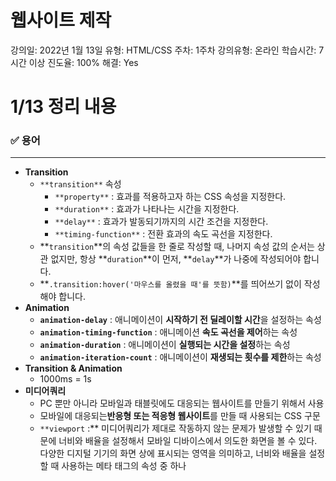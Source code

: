 # 웹사이트 제작

강의일: 2022년 1월 13일
유형: HTML/CSS
주차: 1주차
강의유형: 온라인
학습시간: 7시간 이상
진도율: 100%
해결: Yes

# 1/13 정리 내용

### ✅ 용어

---

- **Transition**
    - `**transition**` 속성
        - `**property**` : 효과를 적용하고자 하는 CSS 속성을 지정한다.
        - `**duration**` : 효과가 나타나는 시간을 지정한다.
        - `**delay**` : 효과가 발동되기까지의 시간 조건을 지정한다.
        - `**timing-function**` : 전환 효과의 속도 곡선을 지정한다.
    - **`transition`**의 속성 값들을 한 줄로 작성할 때, 나머지 속성 값의 순서는 상관 없지만, 항상 **`duration`**이 먼저, **`delay`**가 나중에 작성되어야 합니다.
    - **`.transition:hover('마우스를 올렸을 때'를 뜻함)`**를 띄어쓰기 없이 작성해야 합니다.
- **Animation**
    - **`animation-delay`** : 애니메이션이 **시작하기 전 딜레이할 시간**을 설정하는 속성
    - **`animation-timing-function`** : 애니메이션 **속도 곡선을 제어**하는 속성
    - **`animation-duration`** : 애니메이션이 **실행되는 시간을 설정**하는 속성
    - **`animation-iteration-count`** : 애니메이션이 **재생되는 횟수를 제한**하는 속성
- **Transition & Animation**
    - 1000ms = 1s
- **미디어쿼리**
    - PC 뿐만 아니라 모바일과 태블릿에도 대응되는 웹사이트를 만들기 위해서 사용
    - 모바일에 대응되는**반응형 또는 적응형 웹사이트**를 만들 때 사용되는 CSS 구문
    - `**viewport` :** 미디어쿼리가 제대로 작동하지 않는 문제가 발생할 수 있기 때문에 너비와 배율을 설정해서 모바일 디바이스에서 의도한 화면을 볼 수 있다. 다양한 디지털 기기의 화면 상에 표시되는 영역을 의미하고, 너비와 배율을 설정할 때 사용하는 메타 태그의 속성 중 하나